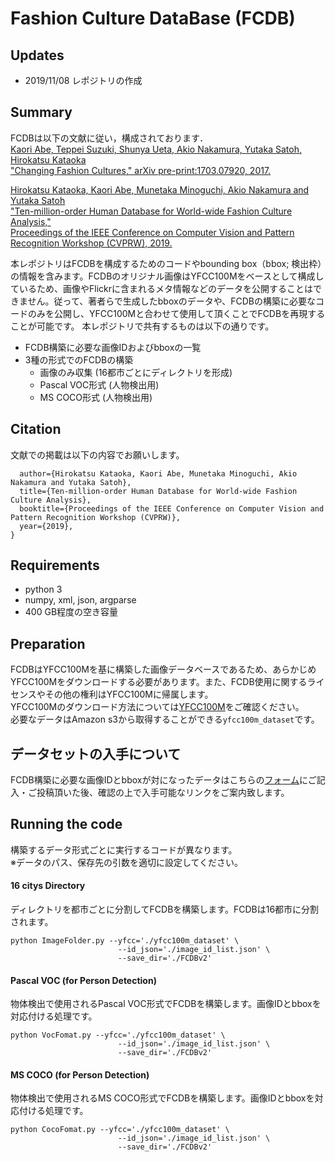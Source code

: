 # Fashion Culture DataBase (FCDB)
## Updates
* 2019/11/08 レポジトリの作成

## Summary
FCDBは以下の文献に従い，構成されております．  
[Kaori Abe, Teppei Suzuki, Shunya Ueta, Akio Nakamura, Yutaka Satoh, Hirokatsu Kataoka  
"Changing Fashion Cultures," arXiv pre-print:1703.07920, 2017.][1]

[Hirokatsu Kataoka, Kaori Abe, Munetaka Minoguchi, Akio Nakamura and Yutaka Satoh  
"Ten-million-order Human Database for World-wide Fashion Culture Analysis,"  
Proceedings of the IEEE Conference on Computer Vision and Pattern Recognition Workshop (CVPRW), 2019.][2]  

本レポジトリはFCDBを構成するためのコードやbounding box（bbox; 検出枠）の情報を含みます。FCDBのオリジナル画像はYFCC100Mをベースとして構成しているため、画像やFlickrに含まれるメタ情報などのデータを公開することはできません。従って、著者らで生成したbboxのデータや、FCDBの構築に必要なコードのみを公開し、YFCC100Mと合わせて使用して頂くことでFCDBを再現することが可能です。
本レポジトリで共有するものは以下の通りです。
* FCDB構築に必要な画像IDおよびbboxの一覧
* 3種の形式でのFCDBの構築  
  * 画像のみ収集 (16都市ごとにディレクトリを形成)
  * Pascal VOC形式 (人物検出用)
  * MS COCO形式 (人物検出用)

## Citation
文献での掲載は以下の内容でお願いします。  

```@inproceedings{KataokaCVPRW2019_FCDB,
  author={Hirokatsu Kataoka, Kaori Abe, Munetaka Minoguchi, Akio Nakamura and Yutaka Satoh},
  title={Ten-million-order Human Database for World-wide Fashion Culture Analysis},
  booktitle={Proceedings of the IEEE Conference on Computer Vision and Pattern Recognition Workshop (CVPRW)},
  year={2019},
}
```

## Requirements
* python 3
* numpy, xml, json, argparse
* 400 GB程度の空き容量

## Preparation
FCDBはYFCC100Mを基に構築した画像データベースであるため、あらかじめYFCC100Mをダウンロードする必要があります。また、FCDB使用に関するライセンスやその他の権利はYFCC100Mに帰属します。  
YFCC100Mのダウンロード方法については[YFCC100M][3]をご確認ください。  
必要なデータはAmazon s3から取得することができる`yfcc100m_dataset`です。

## データセットの入手について
FCDB構築に必要な画像IDとbboxが対になったデータはこちらの[フォーム][4]にご記入・ご投稿頂いた後、確認の上で入手可能なリンクをご案内致します。


## Running the code
構築するデータ形式ごとに実行するコードが異なります。  
※データのパス、保存先の引数を適切に設定してください。

#### 16 citys Directory
ディレクトリを都市ごとに分割してFCDBを構築します。FCDBは16都市に分割されます。  
```
python ImageFolder.py --yfcc='./yfcc100m_dataset' \
                        --id_json='./image_id_list.json' \
                        --save_dir='./FCDBv2'
```

#### Pascal VOC (for Person Detection)
物体検出で使用されるPascal VOC形式でFCDBを構築します。画像IDとbboxを対応付ける処理です。
```
python VocFomat.py --yfcc='./yfcc100m_dataset' \
                        --id_json='./image_id_list.json' \
                        --save_dir='./FCDBv2'
```

#### MS COCO (for Person Detection)
物体検出で使用されるMS COCO形式でFCDBを構築します。画像IDとbboxを対応付ける処理です。  
```
python CocoFomat.py --yfcc='./yfcc100m_dataset' \
                        --id_json='./image_id_list.json' \
                        --save_dir='./FCDBv2'
```


[1]:https://arxiv.org/abs/1703.07920
[2]:http://openaccess.thecvf.com/content_CVPRW_2019/html/FFSS-USAD/Kataoka_Ten-Million-Order_Human_Database_for_World-Wide_Fashion_Culture_Analysis_CVPRW_2019_paper.html
[3]:http://projects.dfki.uni-kl.de/yfcc100m/
[4]:https://forms.gle/ewTpFi6iYsnrairK6